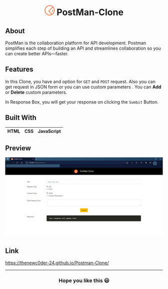 <h1 align="center"><img src="https://github.com/TheNewC0der-24/Postman-Clone/blob/master/Img/favicon.png"> PostMan-Clone</h1>

## About
PostMan is the collaboration platform for API development. Postman simplifies each step of building an API and streamlines collaboration so you can create better APIs—faster.

## Features
In this Clone, you have and option for `GET` and `POST` request. Also you can get request in JSON form or you can use custom parameters . You can **Add** or **Delete** 
custom parameters. 

In Response Box, you will get your response on clicking the `Sumbit` Button.

## Built With
|HTML|CSS|JavaScript|
|---|---|---|

## Preview
![image](https://github.com/TheNewC0der-24/Postman-Clone/blob/master/Preview.png "Preview")

## Link 
https://thenewc0der-24.github.io/Postman-Clone/

***
<h3 align="center">Hope you like this 😃
